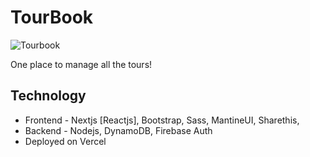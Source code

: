 # TourBook

![Tourbook](https://tour-book.s3.ap-south-1.amazonaws.com/tourbook-400x300.jpg)

One place to manage all the tours!

## Technology

 - Frontend - Nextjs [Reactjs], Bootstrap, Sass, MantineUI, Sharethis,  
 - Backend - Nodejs, DynamoDB, Firebase Auth
 - Deployed on Vercel
